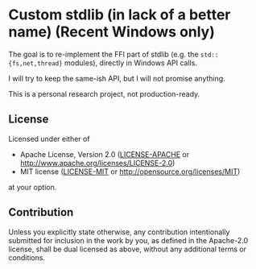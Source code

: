 # Custom stdlib (in lack of a better name) (Recent Windows only)

The goal is to re-implement the FFI part of stdlib (e.g. the `std::{fs,net,thread}` modules), directly in Windows API calls.

I will try to keep the same-ish API, but I will not promise anything.

This is a personal research project, not production-ready.

## License

Licensed under either of

 * Apache License, Version 2.0
   ([LICENSE-APACHE](LICENSE-APACHE) or http://www.apache.org/licenses/LICENSE-2.0)
 * MIT license
   ([LICENSE-MIT](LICENSE-MIT) or http://opensource.org/licenses/MIT)

at your option.

## Contribution

Unless you explicitly state otherwise, any contribution intentionally submitted
for inclusion in the work by you, as defined in the Apache-2.0 license, shall be
dual licensed as above, without any additional terms or conditions.
